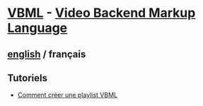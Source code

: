 # [VBML](../README.md) - [Video Backend Markup Language](https://github.com/omega-gg/VBML/blob/master/fr/README.md)

## [english](../../VBML/README.md) / français

## Tutoriels

- [Comment créer une playlist VBML](https://www.youtube.com/watch?v=LGPvdkTAhDQ)
